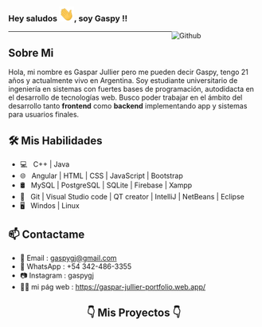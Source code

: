 ### Hey saludos <img src="https://raw.githubusercontent.com/parth-27/parth-27/master/Hi.gif" width="30px">, soy Gaspy !!

<img width="35%" align="right" alt="Github" src="https://user-images.githubusercontent.com/48678280/88862734-4903af80-d201-11ea-968b-9c939d88a37c.gif"/>

</h2>

<hr/>

## Sobre Mi

Hola, mi nombre es Gaspar Jullier pero me pueden decir Gaspy, tengo 21 años y actualmente vivo en Argentina.
Soy estudiante universitario de ingeniería en sistemas con fuertes bases de programación, autodidacta en el desarrollo de tecnologías web.
Busco poder trabajar en el ámbito del desarrollo tanto **frontend** como **backend** implementando app y sistemas para usuarios finales.

## 🛠 Mis Habilidades

* 💻 &nbsp; C++ | Java
* 🌐 &nbsp; Angular | HTML | CSS | JavaScript | Bootstrap 
* 🛢 &nbsp; MySQL | PostgreSQL | SQLite | Firebase | Xampp 
* 🔧 &nbsp; Git | Visual Studio code | QT creator | IntelliJ | NetBeans | Eclipse 
* 🖥 &nbsp; Windos | Linux

## 📫 Contactame

* 📧 Email : gaspygj@gmail.com
* 📱 WhatsApp : +54 342-486-3355
* 📷 Instagram : gaspygj
* 👨‍💻 mi pág web : https://gaspar-jullier-portfolio.web.app/

<h2 align="center">👇 Mis Proyectos 👇</h2> 

